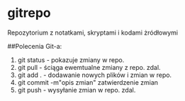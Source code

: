 # gitrepo

Repozytorium z notatkami, skryptami i kodami żródłowymi

##Polecenia Git-a:

1) git status - pokazuje zmiany w repo.
2) git pull - ściąga ewemtualne zmiany z repo. zdal.
3) git add . - dodawanie nowych plików  i zmian w repo.
4) git commit -m"opis zmian" zatwierdzenie zmian
5) git push - wysyłanie zmian w repo. zdal.
